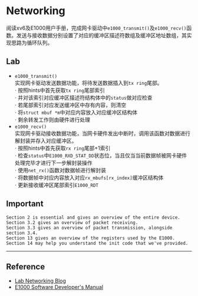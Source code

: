 # Networking #
阅读xv6及E1000用户手册，完成网卡驱动中`e1000_transmit()`及`e1000_recv()`函数。发送与接收数据分别设置了对应的缓冲区描述符数组及缓冲区地址数组，其实现思路为循环队列。  
## Lab ##
- `e1000_transmit()`  
    实现网卡驱动发送数据功能，将待发送数据插入到`tx ring`尾部。  
      · 按照hints中首先获取`tx ring`尾部索引  
      · 并对该索引对应缓冲区描述符结构体中的`status`做对应检查  
      · 若尾部索引对应发送缓冲区中存有内容，则清空  
      · 将`struct mbuf *m`中对应内容放入对应缓冲区结构体  
      · 剩余转发工作则由硬件进行处理  
- `e1000_recv()`  
    实现网卡驱动接收数据功能，当网卡硬件发出中断时，调用该函数对数据进行解封装并存入对应缓冲区。  
      · 按照hints中首先获取`rx ring`尾部+1索引  
      · 检查`status`中`E1000_RXD_STAT_DD`状态位，当且仅当当前数据帧被网卡硬件处理完毕才进行下一步解封装操作  
      · 使用`net_rx()`函数对数据帧进行解封装  
      · 将数据帧中对应内容放入对应`rx_mbufs[rx_index]`缓冲区结构体  
      · 更新接收缓冲区尾部索引`E1000_RDT`
## Important ##  
    Section 2 is essential and gives an overview of the entire device.
    Section 3.2 gives an overview of packet receiving.
    Section 3.3 gives an overview of packet transmission, alongside section 3.4.
    Section 13 gives an overview of the registers used by the E1000.
    Section 14 may help you understand the init code that we've provided.
***  
## Reference ##
- [Lab Networking Blog](https://blog.csdn.net/LostUnravel/article/details/121437373)
- [E1000 Software Developer's Manual](https://pdos.csail.mit.edu/6.S081/2021/readings/8254x_GBe_SDM.pdf)
